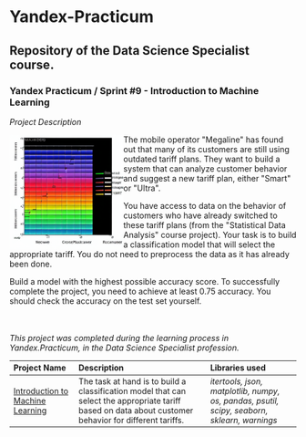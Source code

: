 # Yandex-Practicum <a id='introduction_to_ml'></a>
## Repository of the Data Science Specialist course.
### Yandex Practicum / Sprint #9 - Introduction to Machine Learning

*Project Description*

<img src="https://github.com/DimaDoesCode/Yandex_Practicum-Introduction_to_Machine_Learning/raw/master/intro_to_ml.png" width="200" height="200" align="left"/>
The mobile operator "Megaline" has found out that many of its customers are still using outdated tariff plans. They want to build a system that can analyze customer behavior and suggest a new tariff plan, either "Smart" or "Ultra".

You have access to data on the behavior of customers who have already switched to these tariff plans (from the "Statistical Data Analysis" course project). Your task is to build a classification model that will select the appropriate tariff. You do not need to preprocess the data as it has already been done.

Build a model with the highest possible accuracy score. To successfully complete the project, you need to achieve at least 0.75 accuracy. You should check the accuracy on the test set yourself.

<br clear="left"/><br>*This project was completed during the learning process in Yandex.Practicum, in the Data Science Specialist profession.*

| Project Name | Description | Libraries used |
| :---------------------- | :---------------------- | :---------------------- |
| [Introduction to Machine Learning](introduction_to_ml) | The task at hand is to build a classification model that can select the appropriate tariff based on data about customer behavior for different tariffs. | <i>itertools, json, matplotlib, numpy, os, pandas, psutil, scipy, seaborn, sklearn, warnings</i>|